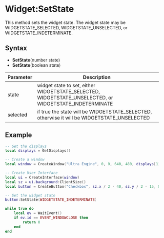 # Widget:SetState

This method sets the widget state. The widget state may be WIDGETSTATE_SELECTED, WIDGETSTATE_UNSELECTED, or WIDGETSTATE_INDETERMINATE.

## Syntax

- **SetState**(number state)
- **SetState**(boolean state)

| Parameter | Description |
|---|---|
| state | widget state to set, either WIDGETSTATE_SELECTED, WIDGETSTATE_UNSELECTED, or WIDGETSTATE_INDETERMINATE |
| selected | if true the state will be WIDGETSTATE_SELECTED, otherwise it will be WIDGETSTATE_UNSELECTED |

## Example

```lua
-- Get the displays
local displays = GetDisplays()

-- Create a window
local window = CreateWindow("Ultra Engine", 0, 0, 640, 480, displays[1])

-- Create User Interface
local ui = CreateInterface(window)
local sz = ui.background:ClientSize()
local button = CreateButton("Checkbox", sz.x / 2 - 40, sz.y / 2 - 15, 80, 30, ui.background, BUTTON_CHECKBOX)

-- Set the widget state
button:SetState(WIDGETSTATE_INDETERMINATE)

while true do
    local ev = WaitEvent()
    if ev.id == EVENT_WINDOWCLOSE then
        return 0
    end
end
```
